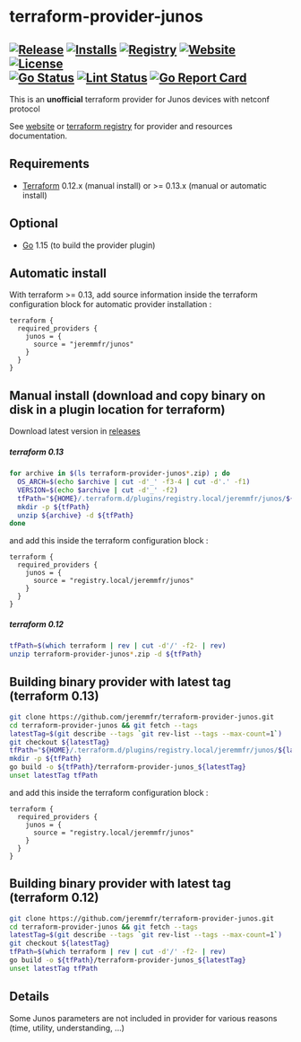 terraform-provider-junos
========================
[![Release](https://img.shields.io/github/v/release/jeremmfr/terraform-provider-junos)](https://github.com/jeremmfr/terraform-provider-junos/releases)
[![Installs](https://img.shields.io/badge/dynamic/json?logo=terraform&label=installs&query=$.data.attributes.downloads&url=https%3A%2F%2Fregistry.terraform.io%2Fv2%2Fproviders%2F713)](https://registry.terraform.io/providers/jeremmfr/junos)
[![Registry](https://img.shields.io/badge/registry-doc%40latest-lightgrey?logo=terraform)](https://registry.terraform.io/providers/jeremmfr/junos/latest/docs)
[![Website](https://img.shields.io/badge/website-doc%40latest-lightgrey)](https://terraform-provider-junos.jeremm.fr/)
[![License](https://img.shields.io/badge/license-MIT-blue.svg)](https://github.com/jeremmfr/terraform-provider-junos/blob/main/LICENSE)  
[![Go Status](https://github.com/jeremmfr/terraform-provider-junos/workflows/Go%20Tests/badge.svg)](https://github.com/jeremmfr/terraform-provider-junos/actions)
[![Lint Status](https://github.com/jeremmfr/terraform-provider-junos/workflows/GolangCI-Lint/badge.svg)](https://github.com/jeremmfr/terraform-provider-junos/actions)
[![Go Report Card](https://goreportcard.com/badge/github.com/jeremmfr/terraform-provider-junos)](https://goreportcard.com/report/github.com/jeremmfr/terraform-provider-junos)
---

This is an **unofficial** terraform provider for Junos devices with netconf protocol

See [website](https://terraform-provider-junos.jeremm.fr/) or
[terraform registry](https://registry.terraform.io/providers/jeremmfr/junos)
for provider and resources documentation.

Requirements
---
-	[Terraform](https://www.terraform.io/downloads.html) 0.12.x (manual install) or >= 0.13.x (manual or automatic install)

Optional
---
-	[Go](https://golang.org/doc/install) 1.15 (to build the provider plugin)

Automatic install
---
With terraform >= 0.13, add source information inside the terraform configuration block for automatic provider installation :
```hcl
terraform {
  required_providers {
    junos = {
      source = "jeremmfr/junos"
    }
  }
}
```

Manual install (download and copy binary on disk in a plugin location for terraform)
---
Download latest version in [releases](https://github.com/jeremmfr/terraform-provider-junos/releases)
##### terraform 0.13
```bash
for archive in $(ls terraform-provider-junos*.zip) ; do
  OS_ARCH=$(echo $archive | cut -d'_' -f3-4 | cut -d'.' -f1)
  VERSION=$(echo $archive | cut -d'_' -f2)
  tfPath="${HOME}/.terraform.d/plugins/registry.local/jeremmfr/junos/${VERSION}/${OS_ARCH}/"
  mkdir -p ${tfPath}
  unzip ${archive} -d ${tfPath}
done
```
and add this inside the terraform configuration block :
```hcl
terraform {
  required_providers {
    junos = {
      source = "registry.local/jeremmfr/junos"
    }
  }
}
```
##### terraform 0.12
```bash
tfPath=$(which terraform | rev | cut -d'/' -f2- | rev)
unzip terraform-provider-junos*.zip -d ${tfPath}
```

Building binary provider with latest tag (terraform 0.13)
---
```bash
git clone https://github.com/jeremmfr/terraform-provider-junos.git
cd terraform-provider-junos && git fetch --tags
latestTag=$(git describe --tags `git rev-list --tags --max-count=1`)
git checkout ${latestTag}
tfPath="${HOME}/.terraform.d/plugins/registry.local/jeremmfr/junos/${latestTag:1}/$(go env GOOS)_$(go env GOARCH)/"
mkdir -p ${tfPath}
go build -o ${tfPath}/terraform-provider-junos_${latestTag}
unset latestTag tfPath
```
and add this inside the terraform configuration block :
```hcl
terraform {
  required_providers {
    junos = {
      source = "registry.local/jeremmfr/junos"
    }
  }
}
```

Building binary provider with latest tag (terraform 0.12)
---
```bash
git clone https://github.com/jeremmfr/terraform-provider-junos.git
cd terraform-provider-junos && git fetch --tags
latestTag=$(git describe --tags `git rev-list --tags --max-count=1`)
git checkout ${latestTag}
tfPath=$(which terraform | rev | cut -d'/' -f2- | rev)
go build -o ${tfPath}/terraform-provider-junos_${latestTag}
unset latestTag tfPath
```

Details
---
Some Junos parameters are not included in provider for various reasons (time, utility, understanding, ...)
